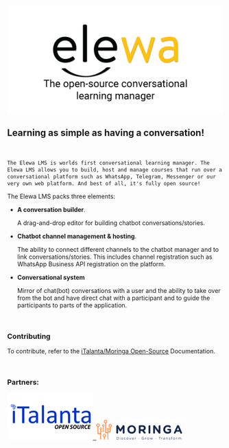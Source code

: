 <div align="center">
 <a href="https://elewa.education">
    <img src="docs/images/repo-banner.png"  alt="Logo" width="600">
  </a>
</div>

<!-- # The Elewa LMS -->

<div>

  <h2>Learning as simple as having a conversation!</h2>
  <br/>

  <p>

    The Elewa LMS is worlds first conversational learning manager. The Elewa LMS allows you to build, host and manage courses that run over a conversational platform such as WhatsApp, Telegram, Messenger or our very own web platform. And best of all, it's fully open source!

  </p>
  <p>
    The Elewa LMS packs three elements:
    
  - **A conversation builder**. 
  
    A drag-and-drop editor for building chatbot conversations/stories.

  - **Chatbot channel management & hosting**. 
  
    The ability to connect different channels to the chatbot manager and to link conversations/stories. This includes channel registration such as WhatsApp Business API registration on the platform.

  - **Conversational system**
  
    Mirror of chat(bot) conversations with a user and the ability to take over from the bot and have direct chat with a participant and to guide the participants to parts of the application.

  </p>

</div>

<br/>
<h3><b>Contributing</b></h3>

To contribute, refer to the [iTalanta/Moringa Open-Source](https://github.com/italanta/open-source) Documentation.


<br/>
<h3><b>Partners:</b></h3>

  <a href="https://italanta.net/for-devs">
    <img src="docs/images/italanta-logo.jpg"  alt="Logo" width="200">
  </a>
  
  <a href="https://moringaschool.com/">
    &nbsp;<img src="docs/images/moringa-logo.png" alt="Logo" width="200">
  </a>